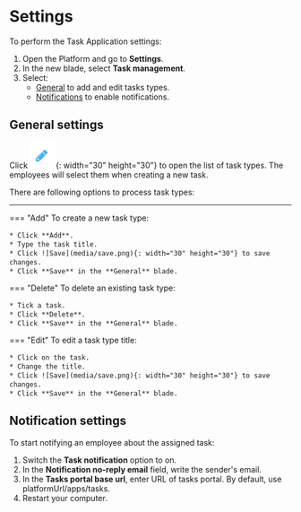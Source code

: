 # Settings

To perform the Task Application settings:

1. Open the Platform and go to **Settings**.
1. In the new blade, select **Task management**.
1. Select:
    * [General](settings.md#general-settings) to add and edit tasks types. 
    * [Notifications](settings.md#notification-settings) to enable notifications.

## General settings

Click ![Pencil](media/pencil.png){: width="30" height="30"} to open the list of task types. The employees will select them when creating a new task.

There are following options to process task types:

<hr />
=== "Add"
    To create a new task type:

    * Click **Add**.
    * Type the task title.
    * Click ![Save](media/save.png){: width="30" height="30"} to save changes.
    * Click **Save** in the **General** blade.

=== "Delete"
    To delete an existing task type:

    * Tick a task.
    * Click **Delete**.
    * Click **Save** in the **General** blade.

=== "Edit"
    To edit a task type title:

    * Click on the task. 
    * Change the title.
    * Click ![Save](media/save.png){: width="30" height="30"} to save changes.
    * Click **Save** in the **General** blade.


## Notification settings

To start notifying an employee about the assigned task: 

1. Switch the **Task notification**  option to on.
1. In the **Notification no-reply email** field, write the sender's email.
1. In the **Tasks portal base url**, enter URL of tasks portal. By default, use platformUrl/apps/tasks.
1. Restart your computer.
